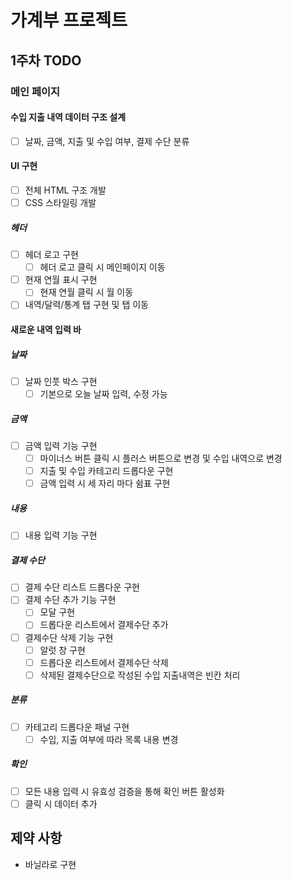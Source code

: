 # 가계부 프로젝트

## 1주차 TODO

### 메인 페이지

#### 수입 지출 내역 데이터 구조 설계

- [ ] 날짜, 금액, 지출 및 수입 여부, 결제 수단 분류

#### UI 구현

- [ ] 전체 HTML 구조 개발
- [ ] CSS 스타일링 개발

##### 헤더

- [ ] 헤더 로고 구현
  - [ ] 헤더 로고 클릭 시 메인페이지 이동
- [ ] 현재 연월 표시 구현
  - [ ] 현재 연월 클릭 시 월 이동
- [ ] 내역/달력/통계 탭 구현 및 탭 이동

#### 새로운 내역 입력 바

##### 날짜

- [ ] 날짜 인풋 박스 구현
  - [ ] 기본으로 오늘 날짜 입력, 수정 가능

##### 금액

- [ ] 금액 입력 기능 구현
  - [ ] 마이너스 버튼 클릭 시 플러스 버튼으로 변경 및 수입 내역으로 변경
  - [ ] 지출 및 수입 카테고리 드롭다운 구현
  - [ ] 금액 입력 시 세 자리 마다 쉼표 구현

##### 내용

- [ ] 내용 입력 기능 구현

##### 결제 수단

- [ ] 결제 수단 리스트 드롭다운 구현
- [ ] 결제 수단 추가 기능 구현
  - [ ] 모달 구현
  - [ ] 드롭다운 리스트에서 결제수단 추가
- [ ] 결제수단 삭제 기능 구현
  - [ ] 알럿 창 구현
  - [ ] 드롭다운 리스트에서 결제수단 삭제
  - [ ] 삭제된 결제수단으로 작성된 수입 지출내역은 빈칸 처리

##### 분류

- [ ] 카테고리 드롭다운 패널 구현
  - [ ] 수입, 지출 여부에 따라 목록 내용 변경

##### 확인

- [ ] 모든 내용 입력 시 유효성 검증을 통해 확인 버튼 활성화
- [ ] 클릭 시 데이터 추가

## 제약 사항

- 바닐라로 구현
